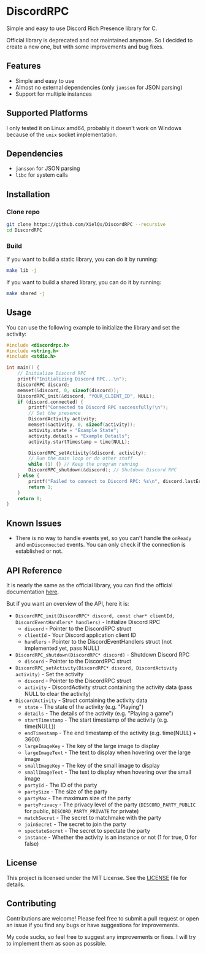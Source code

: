 # DiscordRPC

Simple and easy to use Discord Rich Presence library for C.

Official library is deprecated and not maintained anymore. So I decided to create a new one, but with some improvements and bug fixes.

## Features

- Simple and easy to use
- Almost no external dependencies (only `jansson` for JSON parsing)
- Support for multiple instances

## Supported Platforms

I only tested it on Linux amd64, probably it doesn't work on Windows because of the `unix` socket implementation.

## Dependencies

- `jansson` for JSON parsing
- `libc` for system calls

## Installation

### Clone repo

```bash
git clone https://github.com/XielQs/DiscordRPC --recursive
cd DiscordRPC
```

### Build

If you want to build a static library, you can do it by running:

```bash
make lib -j
```

If you want to build a shared library, you can do it by running:

```bash
make shared -j
```

## Usage

You can use the following example to initialize the library and set the activity:

```c
#include <discordrpc.h>
#include <string.h>
#include <stdio.h>

int main() {
    // Initialize Discord RPC
    printf("Initializing Discord RPC...\n");
    DiscordRPC discord;
    memset(&discord, 0, sizeof(discord));
    DiscordRPC_init(&discord, "YOUR_CLIENT_ID", NULL);
    if (discord.connected) {
        printf("Connected to Discord RPC successfully!\n");
        // Set the presence
        DiscordActivity activity;
        memset(&activity, 0, sizeof(activity));
        activity.state = "Example State";
        activity.details = "Example Details";
        activity.startTimestamp = time(NULL);

        DiscordRPC_setActivity(&discord, activity);
        // Run the main loop or do other stuff
        while (1) {} // Keep the program running
        DiscordRPC_shutdown(&discord); // Shutdown Discord RPC
    } else {
        printf("Failed to connect to Discord RPC: %s\n", discord.lastError);
        return 1;
    }
    return 0;
}
```

## Known Issues

- There is no way to handle events yet, so you can't handle the `onReady` and `onDisconnected` events. You can only check if the connection is established or not.

## API Reference

It is nearly the same as the official library, you can find the official documentation [here](https://discord.com/developers/docs/rich-presence/using-with-the-game-sdk#updating-presence).

But if you want an overview of the API, here it is:

- `DiscordRPC_init(DiscordRPC* discord, const char* clientId, DiscordEventHandlers* handlers)` - Initialize Discord RPC
  - `discord` - Pointer to the DiscordRPC struct
  - `clientId` - Your Discord application client ID
  - `handlers` - Pointer to the DiscordEventHandlers struct (not implemented yet, pass NULL)
- `DiscordRPC_shutdown(DiscordRPC* discord)` - Shutdown Discord RPC
  - `discord` - Pointer to the DiscordRPC struct
- `DiscordRPC_setActivity(DiscordRPC* discord, DiscordActivity activity)` - Set the activity
  - `discord` - Pointer to the DiscordRPC struct
  - `activity` - DiscordActivity struct containing the activity data (pass NULL to clear the activity)
- `DiscordActivity` - Struct containing the activity data
  - `state` - The state of the activity (e.g. "Playing")
  - `details` - The details of the activity (e.g. "Playing a game")
  - `startTimestamp` - The start timestamp of the activity (e.g. time(NULL))
  - `endTimestamp` - The end timestamp of the activity (e.g. time(NULL) + 3600)
  - `largeImageKey` - The key of the large image to display
  - `largeImageText` - The text to display when hovering over the large image
  - `smallImageKey` - The key of the small image to display
  - `smallImageText` - The text to display when hovering over the small image
  - `partyId` - The ID of the party
  - `partySize` - The size of the party
  - `partyMax` - The maximum size of the party
  - `partyPrivacy` - The privacy level of the party (`DISCORD_PARTY_PUBLIC` for public, `DISCORD_PARTY_PRIVATE` for private)
  - `matchSecret` - The secret to matchmake with the party
  - `joinSecret` - The secret to join the party
  - `spectateSecret` - The secret to spectate the party
  - `instance` - Whether the activity is an instance or not (1 for true, 0 for false)

## License

This project is licensed under the MIT License. See the [LICENSE](LICENSE) file for details.

## Contributing

Contributions are welcome! Please feel free to submit a pull request or open an issue if you find any bugs or have suggestions for improvements.

My code sucks, so feel free to suggest any improvements or fixes. I will try to implement them as soon as possible.
